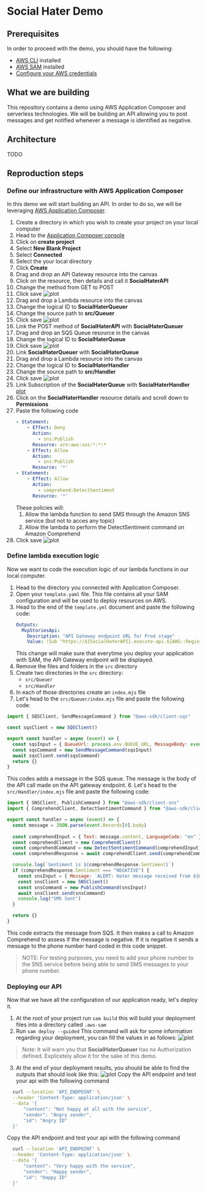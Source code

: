# Social Hater Demo

## Prerequisites

In order to proceed with the demo, you should have the following:
- [AWS CLI](https://docs.aws.amazon.com/cli/latest/userguide/getting-started-install.html) installed
- [AWS SAM](https://docs.aws.amazon.com/serverless-application-model/latest/developerguide/install-sam-cli.html) installed
- [Configure your AWS credentials](https://docs.aws.amazon.com/cli/latest/userguide/cli-chap-configure.html)

## What we are building

This repository contains a demo using AWS Application Composer and serverless technologies. We will be building an API allowing you to post messages and get notified whenever a message is identified as negative.

## Architecture

TODO

## Reproduction steps

### Define our infrastructure with AWS Application Composer

In this demo we will start building an API. In order to do so, we will be leveraging [AWS Application Composer](https://aws.amazon.com/application-composer/).

1. Create a directory in which you wish to create your project on your local computer
2. Head to the [Application Composer console](https://console.aws.amazon.com/composer/home)
3. Click on **create project**
4. Select **New Blank Project**
5. Select **Connected**
6. Select the your local directory
7. Click **Create**
8. Drag and drop an API Gateway resource into the canvas
9. Click on the resource, then details and call it **SocialHaterAPI**
10. Change the method from GET to POST
11. Click save 
    ![plot](./images/infra/1.png)
12. Drag and drop a Lambda resource into the canvas
13. Change the logical ID to **SocialHaterQueuer**
14. Change the source path to **src/Queuer**
15. Click save
    ![plot](./images/infra/2.png)
16. Link the POST method of **SocialHaterAPI** with **SocialHaterQueuer**
17. Drag and drop an SQS Queue resource in the canvas
18. Change the logical ID to **SocialHaterQueue**
19. Click save
  ![plot](./images/infra/3.png)
20. Link **SocialHaterQueuer** with **SocialHaterQueue**
21. Drag and drop a Lambda resource into the canvas
22. Change the logical ID to **SocialHaterHandler**
23. Change the source path to **src/Handler**
24. Click save
  ![plot](./images/infra/4.png)
25. Link Subscription of the **SocialHaterQueue** with **SocialHaterHandler**
  [plot](./images/infra/5.png)
26. Click on the **SocialHaterHandler** resource details and scroll down to **Permissions**
27. Paste the following code
    ```yaml
    - Statement:
        - Effect: Deny
          Action:
            - sns:Publish
          Resource: arn:aws:sns:*:*:*
        - Effect: Allow
          Action:
            - sns:Publish
          Resource: '*'
    - Statement:
        - Effect: Allow
          Action:
            - comprehend:DetectSentiment
          Resource: '*'
    ```
    These policies will:
      1. Allow the lambda function to send SMS through the Amazon SNS service (but not to acces any topic)
      2. Allow the lambda to perform the DetectSentiment command on Amazon Comprehend
28. Click save
    ![plot](./images/infra/6.png)


### Define lambda execution logic

Now we want to code the execution logic of our lambda functions in our local computer.

1. Head to the directory you connected with Application Composer.
2. Open your `template.yaml` file. This file contains all your SAM configuration and will be used to deploy resources on AWS.
3. Head to the end of the `template.yml` document and paste the following code:
    ```yaml
    Outputs:
      MvpStoriesApi:
        Description: "API Gateway endpoint URL for Prod stage"
        Value: !Sub "https://${SocialHaterAPI}.execute-api.${AWS::Region}.amazonaws.com/Prod/"
    ```
    This change will make sure that everytime you deploy your application with SAM, the API Gateway endpoint will be displayed.
4. Remove the files and folders in the `src` directory
5. Create two directories in the `src` directory:
   - `src/Queuer`
   - `src/Handler`
6. In each of those directories create an `index.mjs` file
7. Let's head to the `src/Queuer/index.mjs` file and paste the following code:
  ```js
  import { SQSClient, SendMessageCommand } from "@aws-sdk/client-sqs"

  const sqsClient = new SQSClient()

  export const handler = async (event) => {
    const sqsInput = { QueueUrl: process.env.QUEUE_URL, MessageBody: event.body }
    const sqsCommand = new SendMessageCommand(sqsInput)
    await sqsClient.send(sqsCommand)
    return {}
  }
  ```
  This codes adds a message in the SQS queue. The message is the body of the API call made on the API gateway endpoint.
6. Let's head to the `src/Handler/index.mjs` file and paste the following code:
  ```js
  import { SNSClient, PublishCommand } from "@aws-sdk/client-sns"
  import { ComprehendClient, DetectSentimentCommand } from "@aws-sdk/client-comprehend"

  export const handler = async (event) => {
    const message = JSON.parse(event.Records[0].body)
    
    const comprehendInput = { Text: message.content, LanguageCode: "en" }
    const comprehendClient = new ComprehendClient()
    const comprehendCommand = new DetectSentimentCommand(comprehendInput)
    const comprehendResponse = await comprehendClient.send(comprehendCommand)

    console.log(`Sentiment is ${comprehendResponse.Sentiment}`)
    if (comprehendResponse.Sentiment === "NEGATIVE") {
      const snsInput = { Message: `ALERT: Hater message received from ${message.sender || "UNKNOWN HATER"} (ID: ${message.id})`, PhoneNumber: "+971505007832" }
      const snsClient = new SNSClient()
      const snsCommand = new PublishCommand(snsInput)
      await snsClient.send(snsCommand)
      console.log("SMS Sent")
    }

    return {}
  }
  ```
  This code extracts the message from SQS. It then makes a call to Amazon Comprehend to assess if the message is negative. If it is negative it sends a message to the phone number hard coded in this code snippet.
  > NOTE: For testing purposes, you need to add your phone number to the SNS service before being able to send SMS messages to your phone number.

  ### Deploying our API

  Now that we have all the configuration of our application ready, let's deploy it.

  1. At the root of your project run `sam build` this will build your deployment files into a directory called `.aws-sam`
  2. Run `sam deploy --guided`
   This command will ask for some information regarding your deployment, you can fill the values in as follows:
   ![plot](./images/deploy/1.png)
   > Note: It will warn you that **SocialHaterQueuer** has no Authorization defined. Explicetely allow it for the sake of this demo.
  3. At the end of your deployment results, you should be able to find the outputs that should look like this:
  ![plot](./images/deploy/2.png)
  Copy the API endpoint and test your api with the following command
  ```sh
    curl --location 'API_ENDPOINT' \
    --header 'Content-Type: application/json' \
    --data '{
        "content": "Not happy at all with the service",
        "sender": "Angry sender",
        "id": "Angry ID"
    }'
  ```
  Copy the API endpoint and test your api with the following command
  ```sh
    curl --location 'API_ENDPOINT' \
    --header 'Content-Type: application/json' \
    --data '{
        "content": "Very happy with the service",
        "sender": "Happy sender",
        "id": "Happy ID"
    }'
  ```

  